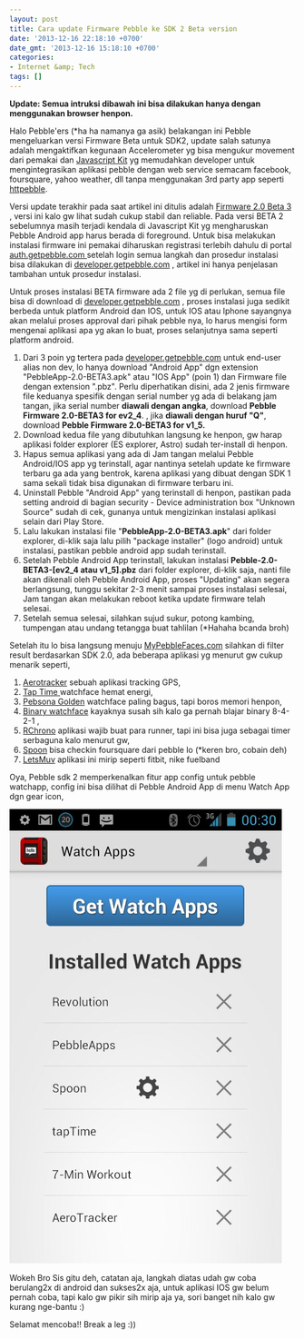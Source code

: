 ```yaml
---
layout: post
title: Cara update Firmware Pebble ke SDK 2 Beta version
date: '2013-12-16 22:18:10 +0700'
date_gmt: '2013-12-16 15:18:10 +0700'
categories:
- Internet &amp; Tech
tags: []
---
```

**Update: Semua intruksi dibawah ini bisa dilakukan hanya dengan menggunakan browser henpon.**

Halo Pebble'ers (\*ha ha namanya ga asik) belakangan ini Pebble mengeluarkan versi Firmware Beta untuk SDK2, update salah satunya adalah mengaktifkan kegunaan Accelerometer yg bisa mengukur movement dari pemakai dan [Javascript Kit](https://developer.getpebble.com/2/guides/javascript-guide.html) yg memudahkan developer untuk mengintegrasikan aplikasi pebble dengan web service semacam facebook, foursquare, yahoo weather, dll tanpa menggunakan 3rd party app seperti [httpebble](http://forums.getpebble.com/discussion/5384/httpebble-framework-for-http-communication-and-other-things-via-watch-apps).

Versi update terakhir pada saat artikel ini ditulis adalah [Firmware 2.0 Beta 3](https://developer.getpebble.com/2/releasenotice-beta3.html) , versi ini kalo gw lihat sudah cukup stabil dan reliable. Pada versi BETA 2 sebelumnya masih terjadi kendala di Javascript Kit yg mengharuskan Pebble Android app harus berada di foreground. Untuk bisa melakukan instalasi firmware ini pemakai diharuskan registrasi terlebih dahulu di portal [auth.getpebble.com ](https://auth.getpebble.com/) setelah login semua langkah dan prosedur instalasi bisa dilakukan di [developer.getpebble.com](https://developer.getpebble.com/2/getting-started/) , artikel ini hanya penjelasan tambahan untuk prosedur instalasi.

Untuk proses instalasi BETA firmware ada 2 file yg di perlukan, semua file bisa di download di [developer.getpebble.com](https://developer.getpebble.com/2/getting-started/) , proses instalasi juga sedikit berbeda untuk platform Android dan IOS, untuk IOS atau Iphone sayangnya akan melalui proses approval dari pihak pebble nya, lo harus mengisi form mengenai aplikasi apa yg akan lo buat, proses selanjutnya sama seperti platform android.

1. Dari 3 poin yg tertera pada [developer.getpebble.com](https://developer.getpebble.com/2/getting-started/) untuk end-user alias non dev, lo hanya download "Android App" dgn extension "PebbleApp-2.0-BETA3.apk" atau "IOS App" (poin 1) dan Firmware file dengan extension ".pbz". Perlu diperhatikan disini, ada 2 jenis firmware file keduanya spesifik dengan serial number yg ada di belakang jam tangan, jika serial number **diawali dengan angka**, download **Pebble Firmware 2.0-BETA3 for ev2\_4**. , jika **diawali dengan huruf "Q"**, download **Pebble Firmware 2.0-BETA3 for v1\_5.**
2. Download kedua file yang dibutuhkan langsung ke henpon, gw harap aplikasi folder explorer (ES explorer, Astro) sudah ter-install di henpon.
3. Hapus semua aplikasi yang ada di Jam tangan melalui Pebble Android/IOS app yg terinstall, agar nantinya setelah update ke firmware terbaru ga ada yang bentrok, karena aplikasi yang dibuat dengan SDK 1 sama sekali tidak bisa digunakan di firmware terbaru ini.
4. Uninstall Pebble "Android App" yang terinstall di henpon, pastikan pada setting android di bagian security - Device administration box "Unknown Source" sudah di cek, gunanya untuk mengizinkan instalasi aplikasi selain dari Play Store.
5. Lalu lakukan instalasi file "**PebbleApp-2.0-BETA3.apk**" dari folder explorer, di-klik saja lalu pilih "package installer" (logo android) untuk instalasi, pastikan pebble android app sudah terinstall.
6. Setelah Pebble Android App terinstall, lakukan instalasi **Pebble-2.0-BETA3-[ev2\_4 atau v1\_5].pbz** dari folder explorer, di-klik saja, nanti file akan dikenali oleh Pebble Android App, proses "Updating" akan segera berlangsung, tunggu sekitar 2-3 menit sampai proses instalasi selesai, Jam tangan akan melakukan reboot ketika update firmware telah selesai.
7. Setelah semua selesai, silahkan sujud sukur, potong kambing, tumpengan atau undang tetangga buat tahlilan (\*Hahaha bcanda broh)

Setelah itu lo bisa langsung menuju [MyPebbleFaces.com](http://www.mypebblefaces.com/) silahkan di filter result berdasarkan SDK 2.0, ada beberapa aplikasi yg menurut gw cukup menarik seperti,

1. [Aerotracker](http://www.mypebblefaces.com/apps/9157/6582/) sebuah aplikasi tracking GPS,
2. [ Tap Time ](http://www.mypebblefaces.com/apps/9519/7122/)watchface hemat energi,
3. [Pebsona Golden](http://www.mypebblefaces.com/apps/1444/7926/) watchface paling bagus, tapi boros memori henpon,
4. [Binary watchface](http://www.mypebblefaces.com/apps/6659/5613/) kayaknya susah sih kalo ga pernah blajar binary 8-4-2-1 ,
5. [RChrono](http://www.mypebblefaces.com/apps/8829/7900/) aplikasi wajib buat para runner, tapi ini bisa juga sebagai timer serbaguna kalo menurut gw,
6. [Spoon](http://www.mypebblefaces.com/apps/10947/8172/) bisa checkin foursquare dari pebble lo (\*keren bro, cobain deh)
7. [LetsMuv](http://letsmuv.com/) aplikasi ini mirip seperti fitbit, nike fuelband

Oya, Pebble sdk 2 memperkenalkan fitur app config untuk pebble watchapp, config ini bisa dilihat di Pebble Android App di menu Watch App dgn gear icon,

[![image](/images/wpid-Screenshot_2013-12-17-00-30-16.png "Screenshot_2013-12-17-00-30-16.png")](/images/wpid-Screenshot_2013-12-17-00-30-16.png)

Wokeh Bro Sis gitu deh, catatan aja, langkah diatas udah gw coba berulang2x di android dan sukses2x aja, untuk aplikasi IOS gw belum pernah coba, tapi kalo gw pikir sih mirip aja ya, sori banget nih kalo gw kurang nge-bantu :)

Selamat mencoba!! Break a leg :))